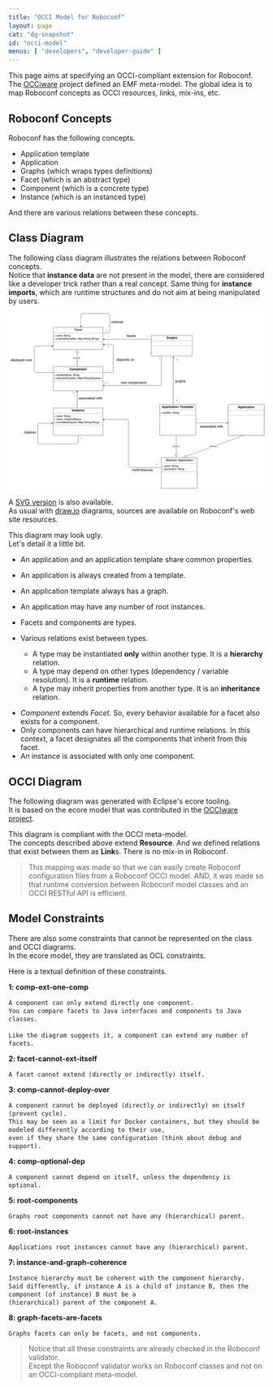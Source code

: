 ```yaml
---
title: "OCCI Model for Roboconf"
layout: page
cat: "dg-snapshot"
id: "occi-model"
menus: [ "developers", "developer-guide" ]
---
```


This page aims at specifying an OCCI-compliant extension for Roboconf.  
The [OCCiware](http://www.occiware.org) project defined an EMF meta-model. The global idea is to map Roboconf concepts
as OCCI resources, links, mix-ins, etc.


## Roboconf Concepts

Roboconf has the following concepts.

* Application template
* Application
* Graphs (which wraps types definitions)
* Facet (which is an abstract type)
* Component (which is a concrete type)
* Instance (which is an instanced type)

And there are various relations between these concepts.


## Class Diagram

The following class diagram illustrates the relations between Roboconf concepts.  
Notice that **instance data** are not present in the model, there are considered like a developer trick rather than a real concept.
Same thing for **instance imports**, which are runtime structures and do not aim at being manipulated by users.

<img src="/resources/img/roboconf-class-diagram-for-occi.png" alt="Class diagram" class="gs" />

A [SVG version](/resources/img/roboconf-class-diagram-for-occi.svg) is also available.  
As usual with [draw.io](https://www.draw.io/) diagrams, sources are available on Roboconf's web site resources.

This diagram may look ugly.  
Let's detail it a little bit.

* An application and an application template share common properties.
* An application is always created from a template.
* An application template always has a graph.
* An application may have any number of root instances.
* Facets and components are types.

* Various relations exist between types.
   * A type may be instantiated **only** within another type. It is a **hierarchy** relation.
   * A type may depend on other types (dependency / variable resolution). It is a **runtime** relation.
   * A type may inherit properties from another type. It is an **inheritance** relation.

<!-- -->

* *Component* extends *Facet*. So, every behavior available for a facet also exists for a component.
* Only components can have hierarchical and runtime relations. In this context, a facet designates all the components that inherit from this facet.
* An instance is associated with only one component.


## OCCI Diagram

The following diagram was generated with Eclipse's ecore tooling.  
It is based on the ecore model that was contributed in the [OCCIware project](https://github.com/occiware).

This diagram is compliant with the OCCI meta-model.  
The concepts described above extend **Resource**. And we defined relations that exist between them as **Link**s.
There is no mix-in in Roboconf.

> This mapping was made so that we can easily create Roboconf configuration files from a Roboconf OCCI model.
> AND, it was made so that runtime conversion between Roboconf model classes and an OCCI RESTful API is efficient.


## Model Constraints

There are also some constraints that cannot be represented on the class and OCCI diagrams.  
In the ecore model, they are translated as OCL constraints.

Here is a textual definition of these constraints.

**1: comp-ext-one-comp**

	A component can only extend directly one component.
	You can compare facets to Java interfaces and components to Java classes.

	Like the diagram suggests it, a component can extend any number of facets.

**2: facet-cannot-ext-itself**

	A facet cannot extend (directly or indirectly) itself.

**3: comp-cannot-deploy-over**

	A component cannot be deployed (directly or indirectly) on itself (prevent cycle).
	This may be seen as a limit for Docker containers, but they should be modeled differently according to their use,
	even if they share the same configuration (think about debug and support).

**4: comp-optional-dep**

	A component cannot depend on itself, unless the dependency is optional.

**5: root-components**

	Graphs root components cannot not have any (hierarchical) parent.

**6: root-instances**

	Applications root instances cannot have any (hierarchical) parent.

**7: instance-and-graph-coherence**

	Instance hierarchy must be coherent with the component hierarchy.  
	Said differently, if instance A is a child of instance B, then the component (of instance) B must be a
	(hierarchical) parent of the component A.

**8: graph-facets-are-facets**

	Graphs facets can only be facets, and not components.

> Notice that all these constraints are already checked in the Roboconf validator.  
> Except the Roboconf validator works on Roboconf classes and not on an OCCI-compliant meta-model.
